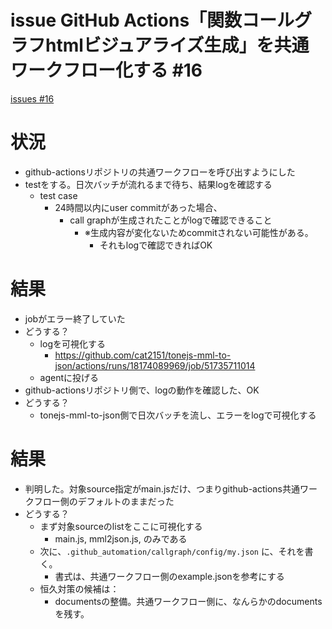 # issue GitHub Actions「関数コールグラフhtmlビジュアライズ生成」を共通ワークフロー化する #16
[issues #16](https://github.com/cat2151/tonejs-mml-to-json/issues/16)

# 状況
- github-actionsリポジトリの共通ワークフローを呼び出すようにした
- testをする。日次バッチが流れるまで待ち、結果logを確認する
  - test case
    - 24時間以内にuser commitがあった場合、
      - call graphが生成されたことがlogで確認できること
        - ※生成内容が変化ないためcommitされない可能性がある。
          - それもlogで確認できればOK

# 結果
- jobがエラー終了していた
- どうする？
  - logを可視化する
    - https://github.com/cat2151/tonejs-mml-to-json/actions/runs/18174089969/job/51735711014
  - agentに投げる
- github-actionsリポジトリ側で、logの動作を確認した、OK
- どうする？
  - tonejs-mml-to-json側で日次バッチを流し、エラーをlogで可視化する

# 結果
- 判明した。対象source指定がmain.jsだけ、つまりgithub-actions共通ワークフロー側のデフォルトのままだった
- どうする？
  - まず対象sourceのlistをここに可視化する
    - main.js, mml2json.js, のみである
  - 次に、`.github_automation/callgraph/config/my.json` に、それを書く。
    - 書式は、共通ワークフロー側のexample.jsonを参考にする
  - 恒久対策の候補は：
    - documentsの整備。共通ワークフロー側に、なんらかのdocumentsを残す。
